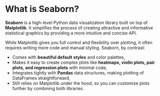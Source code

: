 # What is Seaborn?

**Seaborn** is a high-level Python data visualization library built on top of **Matplotlib**. It simplifies the process of creating attractive and informative statistical graphics by providing a more intuitive and concise API.

While Matplotlib gives you full control and flexibility over plotting, it often requires writing more code and manual styling. Seaborn, by contrast:

- Comes with **beautiful default styles** and color palettes,
- Makes it easy to create complex plots like **heatmaps, violin plots, pair plots, and regression plots** with minimal code,
- Integrates tightly with **Pandas** data structures, making plotting of DataFrames straightforward,
- Still relies on Matplotlib under the hood, so you can customize plots further by combining both libraries.